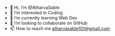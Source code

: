 - 👋 Hi, I’m @AtharvaSable
- 👀 I’m interested in Coding
- 🌱 I’m currently learning Web Dev
- 💞️ I’m looking to collaborate on GitHub
- 📫 How to reach me atharvasable101@gmail.com

<!---
AtharvaSable/AtharvaSable is a ✨ special ✨ repository because its `README.md` (this file) appears on your GitHub profile.
You can click the Preview link to take a look at your changes.
--->
